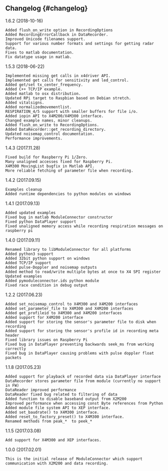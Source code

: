 ## Changelog {#changelog}

1.6.2 (2018-10-16)

	Added flush_on_write option in RecordingOptions
	Added RecordingErrorCallback in DataRecorder.
	Improved Unicode filenames support.
	Support for various number formats and settings for getting radar data.
	Fixes to matlab documentation.
	Fix datatype usage in matlab.

1.5.3 (2018-06-22)

	Implemented missing get calls in x4driver API.
	Implemented get calls for sensitivity and led_control.
	Added get/set tx_center_frequency.
	Added C++ TCP/IP example.
	Added matlab to osx distribution.
	Updated RPi target to Raspbian based on Debian stretch.
	Added vitalsigns.
	Added normalizedmovementlist.
	RESPIRATION_4/5 support with smaller buffers for file i/o.
	Added iopin API to X4M200/X4M300 interface.
	Changed example names, minor cleanups.
	Added flush_on_write to RecordingOptions.
	Added DataRecorder::get_recording_directory.
	Updated noisemap_control documentation.
	Performance improvements.

1.4.3 (2017.11.28)

	Fixed build for Raspberry Pi 1/Zero.
	Many unaligned accesses fixed for Raspberry Pi.
	X4M300 MovingList bugfix in Matlab API.
	More reliable fetching of parameter file when recording.

1.4.2 (2017.09.15)

	Examples cleanup
	Added runtime dependencies to python modules on windows

1.4.1 (2017.09.13)

	Added updated examples
	Fixed bug in matlab ModuleConnector constructor
	Fixed python DataPlayer support
	Fixed unaligned memory access while recording respiration messages on raspberry pi

1.4.0 (2017.09.11)

	Renamed library to libModuleConnector for all platforms
	Added python3 support
	Added 32bit python support on windows
	Added TCP/IP support
	Added pulse-Doppler and noisemap outputs
	Added method to read/write multiple bytes at once to X4 SPI register
	Updated examples
	Added pymoduleconnector.ids python module
	Fixed race condition in debug output

1.2.2 (2017.06.23)

	Added set_noisemap_control to X4M300 and X4M200 interfaces
	Added set_parameter_file to X4M300 and X4M200 interfaces
	Added get_profileid to X4M300 and X4M200 interfaces
	Added support for X4M200 interface
	Added support for storing the sensor's parameter file to disk when recording
	Added support for storing the sensor's profile id in recording meta header
	Fixed library issues on Raspberry Pi
	Fixed bug in DataPlayer preventing backwards seek_ms from working correctly
	Fixed bug in DataPlayer causing problems with pulse doppler float packets

1.1.8 (2017.05.23)

	Added support for playback of recorded data via DataPlayer interface
	DataRecorder stores parameter file from module (currently no support in FW)
	DataReader improved performance
	DataReader fixed bug related to filtering of data
	Added function to disable baseband output from X2M200
	Improved performance when accessing const Byte references from Python
	Added module file system API to XEP interface.
	Added set_baudrate() to X4M300 interface.
	Added reset_to_factory_preset() to X4M300 interface.
	Renamed methods from peak_*  to peek_*

1.1.5 (2017.03.08)

	Add support for X4M300 and XEP interfaces.

1.0.0 (2017.02.01)

	This is the initial release of ModuleConnector which support communication with X2M200 and data recording.


